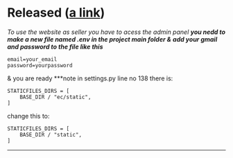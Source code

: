 # Released ([a link](https://anline.pythonanywhere.com/))

_To use the website as seller you have to acess the admin panel_
***you nedd to make a new file named .env in the project main folder &***
***add your gmail and password to the file like this***
```
email=your_email
password=yourpassword
```
& you are ready
***note in settings.py line no 138 there is:
```
STATICFILES_DIRS = [
    BASE_DIR / "ec/static",
]
```
change this to:
```
STATICFILES_DIRS = [
    BASE_DIR / "static",
]
```
***
